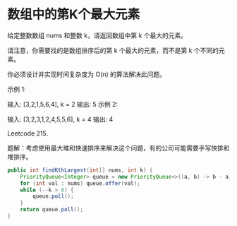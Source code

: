 # 数组中的第K个最大元素

给定整数数组 nums 和整数 k，请返回数组中第 k 个最大的元素。

请注意，你需要找的是数组排序后的第 k 个最大的元素，而不是第 k 个不同的元素。

你必须设计并实现时间复杂度为 O(n) 的算法解决此问题。


示例 1:

输入: [3,2,1,5,6,4], k = 2
输出: 5
示例 2:

输入: [3,2,3,1,2,4,5,5,6], k = 4
输出: 4


Leetcode 215.


题解：考虑使用最大堆和快速排序来解决这个问题，有的公司可能需要手写快排和堆排序。
```java
public int findKthLargest(int[] nums, int k) {
    PriorityQueue<Integer> queue = new PriorityQueue<>((a, b) -> b - a);
    for (int val : nums) queue.offer(val);
    while (--k > 0) {
        queue.poll();
    }
    return queue.poll();
}
```